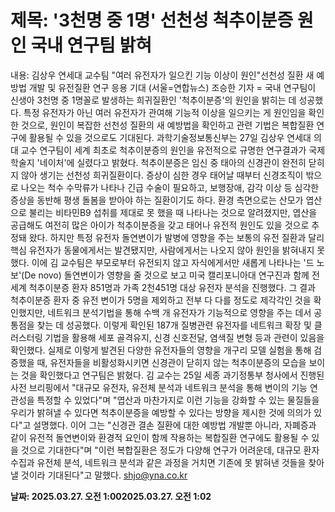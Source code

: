 # **제목: '3천명 중 1명' 선천성 척추이분증 원인 국내 연구팀 밝혀**

  내용: 김상우 연세대 교수팀 "여러 유전자가 일으킨 기능 이상이 원인"선천성 질환 새 예방법 개발 및 유전질환 연구 응용 기대     (서울=연합뉴스) 조승한 기자 = 국내 연구팀이 신생아 3천명 중 1명꼴로 발생하는 희귀질환인 '척추이분증'의 원인을 밝히는 데 성공했다.    특정 유전자가 아닌 여러 유전자가 관여해 기능적 이상을 일으키는 게 원인임을 확인한 것으로, 원인이 복잡한 선천성 질환의 새 예방법을 확인하고 관련 기법은 복합질환 연구에 활용될 수 있을 것으로도 기대된다.    과학기술정보통신부는 27일 김상우 연세대 의대 교수 연구팀이 세계 최초로 척추이분증의 원인을 유전적으로 규명한 연구결과가 국제학술지 '네이처'에 실렸다고 밝혔다.    척추이분증은 임신 중 태아의 신경관이 완전히 닫히지 않아 생기는 선천성 희귀질환이다.    증상이 심한 경우 태어날 때부터 신경조직이 밖으로 나오는 척수 수막류가 나타나 긴급 수술이 필요하고, 보행장애, 감각 이상 등 심각한 증상을 동반해 평생 돌봄을 받아야 하는 질환이기도 하다.    환경 측면으로는 산모가 엽산으로 불리는 비타민B9 섭취를 제대로 못 했을 때 나타나는 것으로 알려졌지만, 엽산을 공급해도 여전히 많은 아이가 척추이분증을 갖고 태어나 유전적 원인도 있을 것으로 추정돼 왔다.    하지만 특정 유전자 돌연변이가 발병에 영향을 주는 보통의 유전 질환과 달리 핵심 유전자가 동물에게서는 발견됐지만, 사람에게서는 나오지 않아 원인을 밝혀내지 못했다.    이에 김 교수팀은 부모로부터 유전되지 않고 자식에게서만 새롭게 나타나는 '드 노보'(De novo) 돌연변이가 영향을 줄 것으로 보고 미국 캘리포니아대 연구진과 함께 전 세계 척추이분증 환자 851명과 가족 2천451명 대상 유전자 분석을 진행했다.    그 결과 척추이분증 환자 중 유전 변이가 5명을 제외하고 전부 다 다를 정도로 제각각인 것을 확인했지만, 네트워크 분석기법을 통해 수백 개 유전자가 기능적으로 영향을 주는 데서 공통점을 찾는 데 성공했다.    이렇게 확인된 187개 질병관련 유전자를 네트워크 확장 및 클러스터링 기법을 활용해 세포 골격유지, 신경 신호전달, 염색질 변형 등과 관련이 있음을 확인했다.    실제로 이렇게 발견된 다양한 유전자들의 영향을 개구리 모델 실험을 통해 검증했을 때, 유전자들을 비활성화시키면 신경관이 닫히지 않는 척추이분증의 모습을 보이는 것을 확인했다고 연구팀은 밝혔다.    김 교수는 25일 세종 과기정통부 청사에서 진행된 사전 브리핑에서 "대규모 유전자, 유전체 분석과 네트워크 분석을 통해 변이의 기능 연관성을 특정할 수 있었다"며 "엽산과 마찬가지로 이런 기능을 강화할 수 있는 물질들을 우리가 밝혀낼 수 있다면 척추이분증을 예방할 수 있다는 방향을 제시한 것에 의의가 있다"고 설명했다.    이어 그는 "신경관 결손 질환에 대한 예방법 개발뿐 아니라, 자폐증과 같이 유전적 돌연변이와 환경적 요인이 함께 작용하는 복합질환 연구에도 활용될 수 있을 것으로 기대한다"며 "이런 복합질환은 정도가 다양해 연구가 어려운데, 대규모 환자 수집과 유전체 분석, 네트워크 분석과 같은 과정을 거치면 기존에 못 밝혀낸 것들을 찾아낼 것이라 기대된다"고 말했다.    shjo@yna.co.kr

  **날짜: 2025.03.27. 오전 1:002025.03.27. 오전 1:02**